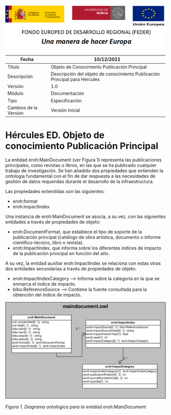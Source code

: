 ![](../../Docs/media/CabeceraDocumentosMD.png)

| Fecha         | 10/12/2021                                                   |
| ------------- | ------------------------------------------------------------ |
|Título|Objeto de Conocimiento Publicación Principal| 
|Descripción|Descripción del objeto de conocimiento Publicación Principal para Hércules|
|Versión|1.0|
|Módulo|Documentación|
|Tipo|Especificación|
|Cambios de la Versión|Versión inicial|

# Hércules ED. Objeto de conocimiento Publicación Principal

La entidad eroh:MainDocument (ver Figura 1) representa las publicaciones principales, como revistas o libros, en las que se ha publicado cualquier trabajo de investigación.
Se han añadido dos propiedades que extienden la ontología fundamental con el fin de dar respuesta a las necesidades de gestión de datos requeridas durante el desarrollo de la infraestructura.

Las propiedades extendidas son las siguientes:

- eroh:format
- eroh:impactIndex

Una instancia de eroh:MainDocument se asocia, a su vez, con las siguientes entidades a través de propiedades de objeto:

- eroh:DocumentFormat, que establece el tipo de soporte de la publicación principal (catálogo de obra artística, documento o informe científico-técnico, libro o revista).
- eroh:ImpactIndex, que informa sobre los diferentes índices de impacto de la publicación principal en función del año.

A su vez, la entidad auxiliar eroh:ImpactIndex se relaciona con estas otras dos entidades secundarias a través de propiedades de objeto:

- eroh:ImpactIndexCategory --> Informa sobre la categoría en la que se enmarca el índice de impacto.
- bibo:ReferenceSource --> Contiene la fuente consultada para la obtención del índice de impacto.


![](../../Docs/media/ObjetosDeConocimiento/MainDocument.png)

*Figura 1. Diagrama ontológico para la entidad eroh:MainDocument*
